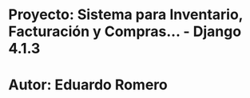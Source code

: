# Proyecto: Sistema para Inventario, Facturación y Compras... - Django 4.1.3

# Autor: Eduardo Romero
